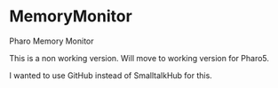 # MemoryMonitor
Pharo Memory Monitor

This is a non working version. Will move to working version for Pharo5.

I wanted to use GitHub instead of SmalltalkHub for this.
